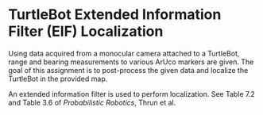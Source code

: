 TurtleBot Extended Information Filter (EIF) Localization
========================================================

Using data acquired from a monocular camera attached to a TurtleBot, range and bearing measurements to various ArUco markers are given. The goal of this assignment is to post-process the given data and localize the TurtleBot in the provided map.

An extended information filter is used to perform localization. See Table 7.2 and Table 3.6 of *Probabilistic Robotics*, Thrun et al.
